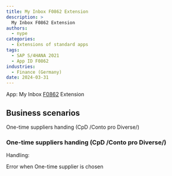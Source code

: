 ```yaml
---
title: My Inbox F0862 Extension
description: >
  My Inbox F0862 Extension
authors:
  - nype
categories:
  - Extensions of standard apps
tags:
  - SAP S/4HANA 2021
  - App ID F0862
industries:
  - Finance (Germany) 
date: 2024-03-31
---
```


<!-- more -->

App: My Inbox [F0862]( https://fioriappslibrary.hana.ondemand.com/sap/fix/externalViewer/#/detail/Apps(%27F0862%27)/S23OP ) Extension

## Business scenarios

One-time suppliers handing (CpD /Conto pro Diverse/)

### One-time suppliers handing (CpD /Conto pro Diverse/)

Handling:

Error when One-time supplier is chosen





